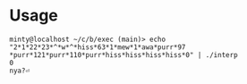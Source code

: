 # Usage

````
minty@localhost ~/c/b/exec (main)> echo "2*1*22*23*^*w*^*hiss*63*1*mew*1*awa*purr*97
*purr*121*purr*110*purr*hiss*hiss*hiss*hiss*0" | ./interp
0
nya?⏎
````                                                                               
